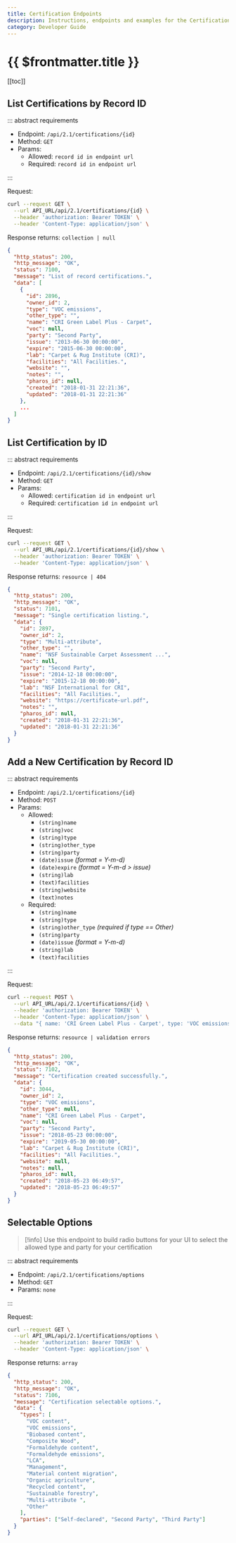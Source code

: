 ```yaml
---
title: Certification Endpoints
description: Instructions, endpoints and examples for the Certifications resource group.
category: Developer Guide
---
```


# {{ $frontmatter.title }}

[[toc]]

## List Certifications by Record ID

::: abstract requirements

- Endpoint: `/api/2.1/certifications/{id}`
- Method: `GET`
- Params:
  - Allowed: `record id in endpoint url`
  - Required: `record id in endpoint url`

:::

Request:

```bash
curl --request GET \
  --url API_URL/api/2.1/certifications/{id} \
  --header 'authorization: Bearer TOKEN' \
  --header 'Content-Type: application/json' \
```

Response returns: `collection | null`

```json
{
  "http_status": 200,
  "http_message": "OK",
  "status": 7100,
  "message": "List of record certifications.",
  "data": [
    {
      "id": 2896,
      "owner_id": 2,
      "type": "VOC emissions",
      "other_type": "",
      "name": "CRI Green Label Plus - Carpet",
      "voc": null,
      "party": "Second Party",
      "issue": "2013-06-30 00:00:00",
      "expire": "2015-06-30 00:00:00",
      "lab": "Carpet & Rug Institute (CRI)",
      "facilities": "All Facilities.",
      "website": "",
      "notes": "",
      "pharos_id": null,
      "created": "2018-01-31 22:21:36",
      "updated": "2018-01-31 22:21:36"
    },
    ...
  ]
}
```

## List Certification by ID

::: abstract requirements

- Endpoint: `/api/2.1/certifications/{id}/show`
- Method: `GET`
- Params:
  - Allowed: `certification id in endpoint url`
  - Required: `certification id in endpoint url`

:::

Request:

```bash
curl --request GET \
  --url API_URL/api/2.1/certifications/{id}/show \
  --header 'authorization: Bearer TOKEN' \
  --header 'Content-Type: application/json' \
```

Response returns: `resource | 404`

```json
{
  "http_status": 200,
  "http_message": "OK",
  "status": 7101,
  "message": "Single certification listing.",
  "data": {
    "id": 2897,
    "owner_id": 2,
    "type": "Multi-attribute",
    "other_type": "",
    "name": "NSF Sustainable Carpet Assessment ...",
    "voc": null,
    "party": "Second Party",
    "issue": "2014-12-18 00:00:00",
    "expire": "2015-12-18 00:00:00",
    "lab": "NSF International for CRI",
    "facilities": "All Facilities.",
    "website": "https://certificate-url.pdf",
    "notes": "",
    "pharos_id": null,
    "created": "2018-01-31 22:21:36",
    "updated": "2018-01-31 22:21:36"
  }
}
```

## Add a New Certification by Record ID

::: abstract requirements

- Endpoint: `/api/2.1/certifications/{id}`
- Method: `POST`
- Params:
  - Allowed:
    - `(string)name`
    - `(string)voc`
    - `(string)type`
    - `(string)other_type`
    - `(string)party`
    - `(date)issue` _(format = Y-m-d)_
    - `(date)expire` _(format = Y-m-d > issue)_
    - `(string)lab`
    - `(text)facilities`
    - `(string)website`
    - `(text)notes`
  - Required:
    - `(string)name`
    - `(string)type`
    - `(string)other_type` _(required if type == Other)_
    - `(string)party`
    - `(date)issue` _(format = Y-m-d)_
    - `(string)lab`
    - `(text)facilities`

:::

Request:

```bash
curl --request POST \
  --url API_URL/api/2.1/certifications/{id} \
  --header 'authorization: Bearer TOKEN' \
  --header 'Content-Type: application/json' \
  --data "{ name: 'CRI Green Label Plus - Carpet', type: 'VOC emissions', other_type: '', party: 'Second Party', issue: '2018-05-23', expire: '2019-05-30', lab: 'Carpet & Rug Institute (CRI)', facilities: 'All Facilities.', website: '', notes: '' }"
```

Response returns: `resource | validation errors`

```json
{
  "http_status": 200,
  "http_message": "OK",
  "status": 7102,
  "message": "Certification created successfully.",
  "data": {
    "id": 3044,
    "owner_id": 2,
    "type": "VOC emissions",
    "other_type": null,
    "name": "CRI Green Label Plus - Carpet",
    "voc": null,
    "party": "Second Party",
    "issue": "2018-05-23 00:00:00",
    "expire": "2019-05-30 00:00:00",
    "lab": "Carpet & Rug Institute (CRI)",
    "facilities": "All Facilities.",
    "website": null,
    "notes": null,
    "pharos_id": null,
    "created": "2018-05-23 06:49:57",
    "updated": "2018-05-23 06:49:57"
  }
}
```

## Selectable Options

> [!info]
> Use this endpoint to build radio buttons for your UI to select the allowed type and party for your certification

::: abstract requirements

- Endpoint: `/api/2.1/certifications/options`
- Method: `GET`
- Params: `none`

:::

Request:

```bash
curl --request GET \
  --url API_URL/api/2.1/certifications/options \
  --header 'authorization: Bearer TOKEN' \
  --header 'Content-Type: application/json' \
```

Response returns: `array`

```json
{
  "http_status": 200,
  "http_message": "OK",
  "status": 7106,
  "message": "Certification selectable options.",
  "data": {
    "types": [
      "VOC content",
      "VOC emissions",
      "Biobased content",
      "Composite Wood",
      "Formaldehyde content",
      "Formaldehyde emissions",
      "LCA",
      "Management",
      "Material content migration",
      "Organic agriculture",
      "Recycled content",
      "Sustainable forestry",
      "Multi-attribute ",
      "Other"
    ],
    "parties": ["Self-declared", "Second Party", "Third Party"]
  }
}
```
